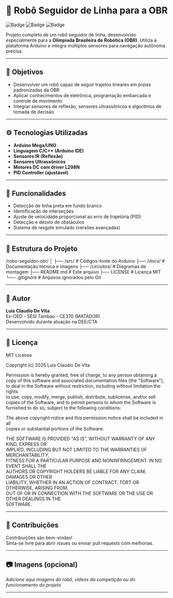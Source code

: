 # 🤖 Robô Seguidor de Linha para a OBR

![Badge](https://img.shields.io/badge/License-MIT-green)
![Badge](https://img.shields.io/badge/Plataforma-Arduino-blue)
![Badge](https://img.shields.io/badge/Status-Concluído-success)

Projeto completo de um robô seguidor de linha, desenvolvido especialmente para a **Olimpíada Brasileira de Robótica (OBR)**. Utiliza a plataforma Arduino e integra múltiplos sensores para navegação autônoma precisa.

---

## 📌 Objetivos

- Desenvolver um robô capaz de seguir trajetos lineares em pistas padronizadas da OBR
- Aplicar conhecimentos de eletrônica, programação embarcada e controle de movimento
- Integrar sensores de reflexão, sensores ultrassônicos e algoritmos de tomada de decisão

---

## ⚙️ Tecnologias Utilizadas

- **Arduino Mega/UNO**
- **Linguagem C/C++ (Arduino IDE)**
- **Sensores IR (Reflexão)**
- **Sensores Ultrassônicos**
- **Motores DC com driver L298N**
- **PID Controller (ajustável)**

---

## 🧠 Funcionalidades

- Detecção de linha preta em fundo branco
- Identificação de interseções
- Ajuste de velocidade proporcional ao erro de trajetória (PID)
- Detecção e desvio de obstáculos
- Sistema de resgate simulado (versões avançadas)

---

## 🧩 Estrutura do Projeto

/robo-seguidor-obr/
│
├── /src/ # Códigos-fonte do Arduino
├── /docs/ # Documentação técnica e imagens
├── /circuitos/ # Diagramas de montagem
├── README.md # Este arquivo
├── LICENSE # Licença MIT
└── .gitignore # Arquivos ignorados pelo Git


---

## 👤 Autor

**Luis Claudio De Vita**  
Ex-OED - SESI Tambau - CE370 (MATADOR)  
Desenvolvido durante atuação na DEE/CTA

---

## 📄 Licença

MIT License

Copyright (c) 2025 Luis Claudio De Vita

Permission is hereby granted, free of charge, to any person obtaining a copy
of this software and associated documentation files (the "Software"), to deal
in the Software without restriction, including without limitation the rights  
to use, copy, modify, merge, publish, distribute, sublicense, and/or sell  
copies of the Software, and to permit persons to whom the Software is  
furnished to do so, subject to the following conditions:

The above copyright notice and this permission notice shall be included in all  
copies or substantial portions of the Software.

THE SOFTWARE IS PROVIDED "AS IS", WITHOUT WARRANTY OF ANY KIND, EXPRESS OR  
IMPLIED, INCLUDING BUT NOT LIMITED TO THE WARRANTIES OF MERCHANTABILITY,  
FITNESS FOR A PARTICULAR PURPOSE AND NONINFRINGEMENT. IN NO EVENT SHALL THE  
AUTHORS OR COPYRIGHT HOLDERS BE LIABLE FOR ANY CLAIM, DAMAGES OR OTHER  
LIABILITY, WHETHER IN AN ACTION OF CONTRACT, TORT OR OTHERWISE, ARISING FROM,  
OUT OF OR IN CONNECTION WITH THE SOFTWARE OR THE USE OR OTHER DEALINGS IN THE  
SOFTWARE.


---

## 🚀 Contribuições

Contribuições são bem-vindas!  
Sinta-se livre para abrir issues ou enviar pull requests com melhorias.

---

## 📷 Imagens (opcional)

*Adicione aqui imagens do robô, vídeos da competição ou do funcionamento do projeto.*

---

